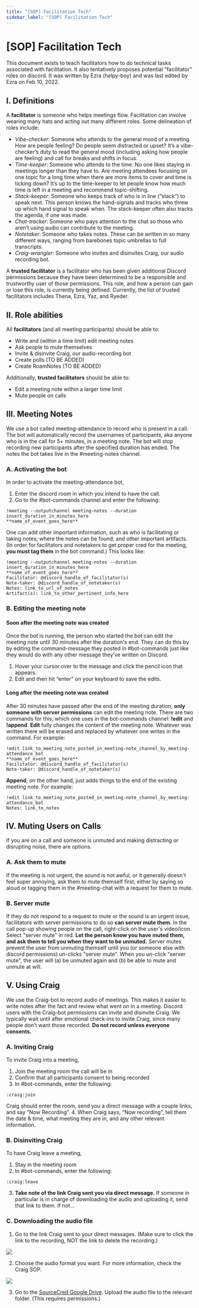 ```yaml
---
title: "[SOP] Facilitation Tech"
sidebar_label: "[SOP] Facilitation Tech"
---
```


# \[SOP] Facilitation Tech

This document exists to teach facilitators how to do technical tasks associated
with facilitation. It also tentatively proposes potential "facilitator" roles on
discord. It was written by Ezra (helpy-boy) and was last edited by Ezra on Feb
10, 2022.

## I. Definitions

A **facilitator** is someone who helps meetings flow. Facilitation can involve
wearing many hats and acting out many different roles. Some delineation of roles
include:

- _Vibe-checker_: Someone who attends to the general mood of a meeting. How are
  people feeling? Do people seem distracted or upset? It’s a vibe-checker’s duty
  to read the general mood (including asking how people are feeling) and call
  for breaks and shifts in focus.
- _Time-keeper_: Someone who attends to the time. No one likes staying in
  meetings longer than they have to. Are meeting attendees focusing on one topic
  for a long time when there are more items to cover and time is ticking down?
  It’s up to the time-keeper to let people know how much time is left in a
  meeting and recommend topic-shifting.
- _Stack-keeper_: Someone who keeps track of who is in line (“stack”) to speak
  next. This person knows the hand-signals and tracks who threw up which hand
  signal to speak when. The stack-keeper often also tracks the agenda, if one
  was made.
- _Chat-tracker_: Someone who pays attention to the chat so those who aren’t
  using audio can contribute to the meeting.
- _Notetaker_: Someone who takes notes. These can be written in so many
  different ways, ranging from barebones topic umbrellas to full transcripts.
- _Craig-wrangler_: Someone who invites and disinvites Craig, our audio
  recording bot.

A **trusted facilitator** is a facilitator who has been given additional Discord
permissions because they have been determined to be a responsible and
trustworthy user of those permissions. This role, and how a person can gain or
lose this role, is currently being defined. Currently, the list of trusted
facilitators includes Thena, Ezra, Yaz, and Ryeder.

## II. Role abilities

All **facilitators** (and all meeting participants) should be able to:

- Write and (within a time limit) edit meeting notes
- Ask people to mute themselves
- Invite & disinvite Craig, our audio-recording bot
- Create polls (TO BE ADDED)
- Create RoamNotes (TO BE ADDED)

Additionally, **trusted facilitators** should be able to:

- Edit a meeting note within a larger time limit
- Mute people on calls

## III. Meeting Notes

We use a bot called meeting-attendance to record who is present in a call. The
bot will automatically record the usernames of participants, aka anyone who is
in the call for 5+ minutes, in a meeting note. The bot will stop recording new
participants after the specified duration has ended. The notes the bot takes
live in the #meeting-notes channel.

### A. Activating the bot

In order to activate the meeting-attendance bot,

1. Enter the discord room in which you intend to have the call.
2. Go to the #bot-commands channel and enter the following:

```
!meeting --outputchannel meeting-notes --duration insert_duration_in_minutes_here
**name_of_event_goes_here**
```

One can add other important information, such as who is facilitating or taking
notes; where the notes can be found; and other important artifacts. (In order
for facilitators and notetakers to get proper cred for the meeting, **you must
tag them** in the bot command.) This looks like:

```
!meeting --outputchannel meeting-notes --duration insert_duration_in_minutes_here
**name_of_event_goes_here**
Facilitator: @discord_handle_of_facilitator(s)
Note-taker: @discord_handle_of_notetaker(s)
Notes: link_to_url_of_notes
Artifact(s): link_to_other_pertinent_info_here
```

### B. Editing the meeting note

#### Soon after the meeting note was created

Once the bot is running, the person who started the bot can edit the meeting
note until 30 minutes after the duration's end. They can do this by by editing
the command-message they posted in #bot-commands just like they would do with
any other message they’ve written on Discord.

1. Hover your cursor over to the message and click the pencil icon that appears.
2. Edit and then hit “enter” on your keyboard to save the edits.

#### Long after the meeting note was created

After 30 minutes have passed after the end of the meeting duration, **only
someone with server permissions** can edit the meeting note. There are two
commands for this, which one uses in the bot-commands channel: **!edit** and
**!append**. **Edit** fully changes the content of the meeting note. Whatever
was written there will be erased and replaced by whatever one writes in the
command. For example:

```
!edit link_to_meeting_note_posted_in_meeting-note_channel_by_meeting-attendance_bot
**name_of_event_goes_here**
Facilitator: @discord_handle_of_facilitator(s)
Note-taker: @discord_handle_of_notetaker(s)
```

**Append**, on the other hand, just adds things to the end of the existing
meeting note. For example:

```
!edit link_to_meeting_note_posted_in_meeting-note_channel_by_meeting-attendance_bot
Notes: link_to_notes
```

## IV. Muting Users on Calls

If you are on a call and someone is unmuted and making distracting or disrupting
noise, there are options.

### A. Ask them to mute

If the meeting is not urgent, the sound is not awful, or it generally doesn't
feel super annoying, ask them to mute themself first, either by saying so aloud
or tagging them in the #meeting-chat with a request for them to mute.

### B. Server mute

If they do not respond to a request to mute or the sound is an urgent issue,
facilitators with server permissions to do so **can server mute them**. In the
call pop-up showing people on the call, right-click on the user's video/icon.
Select "server mute" in red. **Let the person know you have muted them, and ask
them to tell you when they want to be unmuted.** Server mutes prevent the user
from unmuting themself until you (or someone else with discord permissions)
un-clicks "server mute". When you un-click "server mute", the user will (a) be
unmuted again and (b) be able to mute and unmute at will.

## V. Using Craig

We use the Craig-bot to record audio of meetings. This makes it easier to write
notes after the fact and review what went on in a meeting. Discord users with
the Craig-bot permissions can invite and disinvite Craig. We typically wait
until after emotional check-ins to invite Craig, since many people don’t want
those recorded. **Do not record unless everyone consents.**

### A. Inviting Craig

To invite Craig into a meeting,

1. Join the meeting room the call will be in
2. Confirm that all participants consent to being recorded
3. In #bot-commands, enter the following:

```
:craig:join
```

Craig should enter the room, send you a direct message with a couple links, and
say “Now Recording”. 4. When Craig says, “Now recording”, tell them the date &
time, what meeting they are in, and any other relevant information.

### B. Disinviting Craig

To have Craig leave a meeting,

1. Stay in the meeting room
2. In #bot-commands, enter the following:

```
:craig:leave
```

3. **Take note of the link Craig sent you via direct message.** If someone in
   particular is in charge of downloading the audio and uploading it, send that
   link to them. If not…

### C. Downloading the audio file

1. Go to the link Craig sent to your direct messages. (Make sure to click the
   link to the recording, NOT the link to delete the recording.)

![](https://cdn.discordapp.com/attachments/631171710800101396/945410273915863082/unknown.png)

2. Choose the audio format you want. For more information, check the Craig SOP.

![](https://cdn.discordapp.com/attachments/631171710800101396/945413201821044807/unknown.png)

3. Go to the [SourceCred Google Drive](https://drive.google.com/drive/u/1/folders/1KULEsmxHpYfR3mJcUJBoCsotCDsMNrHa). Upload the audio file to the relevant
   folder. (This requires permissions.)
